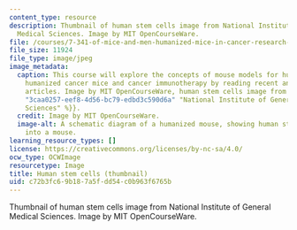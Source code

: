 ```yaml
---
content_type: resource
description: Thumbnail of human stem cells image from National Institute of General
  Medical Sciences. Image by MIT OpenCourseWare.
file: /courses/7-341-of-mice-and-men-humanized-mice-in-cancer-research-spring-2015/c72b3fc69b187a5fdd54c0b963f6765b_7-341s15-th.jpg
file_size: 11924
file_type: image/jpeg
image_metadata:
  caption: This course will explore the concepts of mouse models for human cancer,
    humanized cancer mice and cancer immunotherapy by reading recent and classic research
    articles. Image by MIT OpenCourseWare, human stem cells image from {{% resource_link
    "3caa0257-eef8-4d56-bc79-edbd3c590d6a" "National Institute of General Medical
    Sciences" %}}.
  credit: Image by MIT OpenCourseWare.
  image-alt: A schematic diagram of a humanized mouse, showing human stem cells transplanted
    into a mouse.
learning_resource_types: []
license: https://creativecommons.org/licenses/by-nc-sa/4.0/
ocw_type: OCWImage
resourcetype: Image
title: Human stem cells (thumbnail)
uid: c72b3fc6-9b18-7a5f-dd54-c0b963f6765b
---
```

Thumbnail of human stem cells image from National Institute of General Medical Sciences. Image by MIT OpenCourseWare.